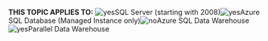 <Token>**THIS TOPIC APPLIES TO:** ![yes](media/yes.png)SQL Server (starting with 2008)![yes](media/yes.png)Azure SQL Database (Managed Instance only)![no](media/no.png)Azure SQL Data Warehouse ![yes](media/yes.png)Parallel Data Warehouse </Token>